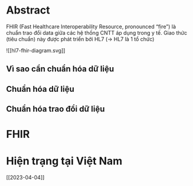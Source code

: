 ---
---

# Abstract

FHIR (Fast Healthcare Interoperability Resource, pronounced “fire”) là chuẩn trao đổi data giữa các hệ thống CNTT áp dụng trong y tế. Giao thức (tiêu chuẩn) này được phát triển bởi HL7 (-> HL7 là 1 tổ chức)

![[hl7-fhir-diagram.svg]]

## Vì sao cần chuẩn hóa dữ liệu
## Chuẩn hóa dữ liệu
## Chuẩn hóa trao đổi dữ liệu

# FHIR

# Hiện trạng tại Việt Nam
[[2023-04-04]]
